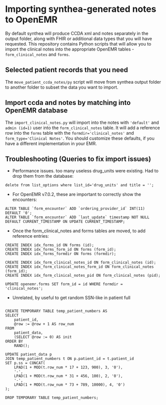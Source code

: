 # Importing synthea-generated notes to OpenEMR
By default synthea will produce CCDA xml and notes separately in the output folder, along with FHIR or additional data
types that you will have requested. This repository contains Python scripts that will allow you to import the clinical
notes into the appropriate OpenEMR tables - `form_clinical_notes` and `forms`.

## Selected patient records that you need
The `move_patient_ccda_notes/py` script will move from synthea output folder to another folder to subset the data you
want to import.

## Import ccda and notes by matching into OpenEMR database
The `import_clinical_notes.py` will import into the notes with `'default'` and `admin (id=1)` user into the 
`form_clinical_notes` table. It will add a reference row into the `forms` table with the `formdir='clinical_notes'` and 
`form_type='Clinical Notes'`. You should customize these defaults, if you have a different implementation in your EMR.

## Troubleshooting (Queries to fix import issues)
* Performance issues. too many useless drug_units were existing. Had to drop them from the database:
```
delete from list_options where list_id='drug_units' and title = '';
```

* For OpenEMR v7.0.2, these are important to correctly show the encounters:
```
ALTER TABLE `form_encounter` ADD `ordering_provider_id` INT(11) DEFAULT '0';
ALTER TABLE `form_encounter` ADD `last_update` timestamp NOT NULL DEFAULT CURRENT_TIMESTAMP ON UPDATE CURRENT_TIMESTAMP;
```

* Once the form_clinical_notes and forms tables are moved, to add reference entries:
```
CREATE INDEX idx_forms_id ON forms (id);
CREATE INDEX idx_forms_form_id ON forms (form_id);
CREATE INDEX idx_forms_formdir ON forms (formdir);
 
CREATE INDEX idx_form_clinical_notes_id ON form_clinical_notes (id);
CREATE INDEX idx_form_clinical_notes_form_id ON form_clinical_notes (form_id);
CREATE INDEX idx_form_clinical_notes_pid ON form_clinical_notes (pid);
 
UPDATE openemr.forms SET form_id = id WHERE formdir = 'clinical_notes';
```

* Unrelated, by useful to get random SSN-like in patient full
```

CREATE TEMPORARY TABLE temp_patient_numbers AS
SELECT
    patient_id,
    @row := @row + 1 AS row_num
FROM
    patient_data,
    (SELECT @row := 0) AS init
ORDER BY
    RAND();

UPDATE patient_data p
JOIN temp_patient_numbers t ON p.patient_id = t.patient_id
SET p.ss = CONCAT(
    LPAD(1 + MOD(t.row_num * 17 + 123, 900), 3, '0'),
    '-',
    LPAD(1 + MOD(t.row_num * 31 + 456, 100), 2, '0'),
    '-',
    LPAD(1 + MOD(t.row_num * 73 + 789, 10000), 4, '0')
);

DROP TEMPORARY TABLE temp_patient_numbers;

```